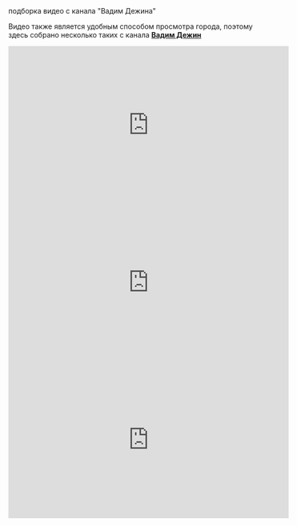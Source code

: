 <section>
    <title>Херсон с высоты</title>
    <subtitle>подборка видео с канала "Вадим Дежина"</subtitle>
</section>

Видео также является удобным способом просмотра города, поэтому здесь собрано несколько таких с канала **[Вадим Дежин](https://www.youtube.com/user/dezhin71)**

<imgrow>
    <pic image_file="video.png" alt="Херсон з висоти" />
    <pic image_file="video2.png" alt="Херсон з висоти" />
</imgrow>

<imgrow>
    <iframe width="560" height="315" src="https://www.youtube.com/embed/xhxmWAfzUzU" title="YouTube video player" frameborder="0" allow="accelerometer; autoplay; clipboard-write; encrypted-media; gyroscope; picture-in-picture" allowfullscreen></iframe>
</imgrow>

<imgrow>
    <iframe width="560" height="315" src="https://www.youtube.com/embed/hJzRf5W4uuE" title="YouTube video player" frameborder="0" allow="accelerometer; autoplay; clipboard-write; encrypted-media; gyroscope; picture-in-picture" allowfullscreen></iframe>
</imgrow>

<imgrow>
    <iframe width="560" height="315" src="https://www.youtube.com/embed/TbBzjYbHJV4" title="YouTube video player" frameborder="0" allow="accelerometer; autoplay; clipboard-write; encrypted-media; gyroscope; picture-in-picture" allowfullscreen></iframe>
</imgrow>
